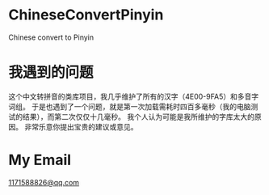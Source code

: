 # ChineseConvertPinyin
Chinese convert to Pinyin

# 我遇到的问题
这个中文转拼音的类库项目，我几乎维护了所有的汉字（4E00-9FA5）和多音字词组。
于是也遇到了一个问题，就是第一次加载需耗时四百多毫秒（我的电脑测试的结果），而第二次仅仅十几毫秒。
我个人认为可能是我所维护的字库太大的原因。
非常乐意你提出宝贵的建议或意见。

# My Email
1171588826@qq.com
